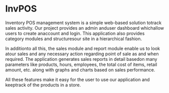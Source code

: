 # InvPOS
Inventory POS management system is a simple web-based solution totrack sales activity. Our project provides an admin anduser dashboard whichallow users to create anaccount and login. This application also provides category modules  and structuresour site in a hierarchical fashion.

In additionto all this, the sales module and report module enable us to look atour sales and any necessary action regarding point of sale as and when  required. The application generates sales reports in detail basedon many parameters like products, hours, employees, the total cost of items, retail amount, etc. along with graphs and charts based on sales performance.

All these features make it easy for the user to use our application and keeptrack of the products in a store.
